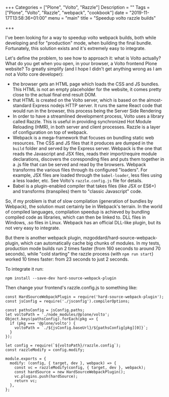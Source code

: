 +++
Categories = ["Plone", "Volto", "Razzle"]
Description = ""
Tags = ["Plone", "Volto", "Razzle", "webpack", "cookbook"]
date = "2019-11-17T13:58:36+01:00"
menu = "main"
title = "Speedup volto razzle builds"

+++

I've been looking for a way to speedup volto webpack builds, both while
developing and for "production" mode, when building the final bundle.
Fortunately, this solution exists and it's extremely easy to integrate.

Let's define the problem, to see how to approach it: what is Volto actually?
What do you get when you open, in your browser, a Volto frontend Plone website?
To greatly simplify (and I hope I didn't get anything wrong as I am not a Volto
core developer):

- the browser gets an HTML page which loads the CSS and JS bundles. This HTML
  is not an empty placeholder for the website, it comes pretty close to the
  actual final end result DOM.
- that HTML is created on the Volto server, which is based on the
  almost-standard Express nodejs HTTP server. It runs the same React code that
  would run in the browser, this process being the Server Side Rendering
- In order to have a streamlined development process, Volto uses a library
  called Razzle. This is useful in providing synchronized Hot Module Reloading
  (HMR), in both server and client processes.  Razzle is a layer of
  configuration on top of webpack.
- Webpack is a mega-framework that focuses on bundling static web resources.
  The CSS and JS files that it produces are dumped in the `build` folder and
  served by the Express server. Webpack is the one that reads the Javascript
  and JSX files, reads their import/require module declarations, discovers the
  coresponding files and puts them together in a .js file that can be served
  and read by the browsers. Webpack transforms the various files through
  its configured "loaders". For example, JSX files are loaded through the
  `babel-loader`, less files using a less loader, etc. See Volto's
  `razzle.config.js` file for details.
- Babel is a plugin-enabled compiler that takes files (like JSX or ES6+) and
  transforms (transpiles) them to "classic Javascript" code.

So, if my problem is that of slow compilation (generation of bundles by
Webpack), the solution must certainly be in Webpack's terrain. In the world of
compiled languages, compilation speedup is achieved by bundling compiled code
as libraries, which can then be linked to. DLL files in Windows, .so files in
Linux. Webpack has an official DLL-like plugin, but its not very easy to
integrate.

But there is another webpack plugin, mzgoddard/hard-source-webpack-plugin,
which can automatically cache big chunks of modules. In my tests, production
mode builds run 2 times faster (from 160 seconds to around 70 seconds), while
"cold starting" the razzle process (with `npm run start`) worked 10 times
faster: from 23 seconds to just 2 seconds.

To integrate it run:

```
npm install --save-dev hard-source-webpack-plugin
```

Then change your frontend's razzle.config.js to something like:

```
const HardSourceWebpackPlugin = require('hard-source-webpack-plugin');
const jsConfig = require('./jsconfig').compilerOptions;

const pathsConfig = jsConfig.paths;
let voltoPath = './node_modules/@plone/volto';
Object.keys(pathsConfig).forEach(pkg => {
  if (pkg === '@plone/volto') {
    voltoPath = `./${jsConfig.baseUrl}/${pathsConfig[pkg][0]}`;
  }
});

let config = require(`${voltoPath}/razzle.config`);
const razzleModify = config.modify;

module.exports = {
  modify: (config, { target, dev }, webpack) => {
    const vc = razzleModify(config, { target, dev }, webpack);
    const hardSource = new HardSourceWebpackPlugin();
    vc.plugins.push(hardSource);
    return vc;
  },
};
```
